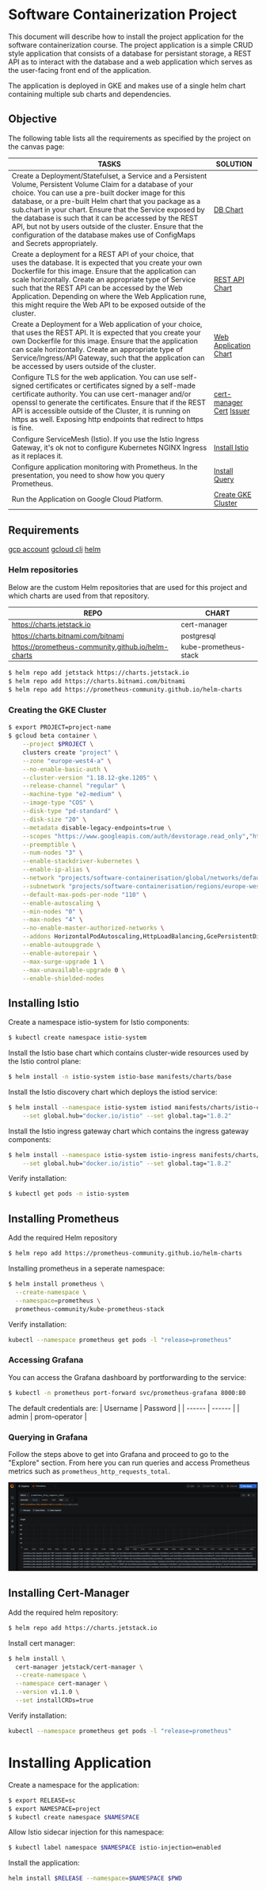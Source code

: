 # Software Containerization Project
This document will describe how to install the project application for the software containerization course. The project application is a simple CRUD style application that consists of a database for persistant storage, a REST API as to interact with the database and a web application which serves as the user-facing front end of the application.

The application is deployed in GKE and makes use of a single helm chart containing multiple sub charts and dependencies.


## Objective

The following table lists all the requirements as specified by the project on the canvas page:

| TASKS | SOLUTION |
| ------ | ------ |
| Create a Deployment/Statefulset, a Service and a Persistent Volume, Persistent Volume Claim for a database of your choice. You can use a pre-built docker image for this database, or a pre-built Helm chart that you package as a sub.chart in your chart. Ensure that the Service exposed by the database is such that it can be accessed by the REST API, but not by users outside of the cluster. Ensure that the configuration of the database makes use of ConfigMaps and Secrets appropriately. | [DB Chart](./charts/postgresql-10.2.6.tgz) |
| Create a deployment for a REST API of your choice, that uses the database. It is expected that you create your own Dockerfile for this image. Ensure that the application can scale horizontally. Create an appropriate type of Service such that the REST API can be accessed by the Web Application. Depending on where the Web Application rune, this might require the Web API to be exposed outside of the cluster. | [REST API Chart](./charts/api) |
| Create a Deployment for a Web application of your choice, that uses the REST API. It is expected that you create your own Dockerfile for this image. Ensure that the application can scale horizontally. Create an appropriate type of Service/Ingress/API Gateway, such that the application can be accessed by users outside of the cluster.| [Web Application Chart](./charts/frontend) |
| Configure TLS for the web application. You can use self-signed certificates or certificates signed by a self-made certificate authority. You can use cert-manager and/or openssl to generate the certificates. Ensure that if the REST API is accessible outside of the Cluster, it is running on https as well. Exposing http endpoints that redirect to https is fine.| [cert-manager](installing-cert-manager) [Cert](./templates/certificate.yaml) [Issuer](./templates/issuer.yaml) |
| Configure ServiceMesh (Istio). If you use the Istio Ingress Gateway, it's ok not to configure Kubernetes NGINX Ingress as it replaces it.| [Install Istio](installing-istio) |
| Configure application monitoring with Prometheus. In the presentation, you need to show how you query Prometheus. | [Install](#installing-prometheus) [Query](#querying-in-grafana) |
| Run the Application on Google Cloud Platform. | [Create GKE Cluster](#creating-the-gke-cluster) |


## Requirements
[gcp account](https://console.cloud.google.com/?hl=nl)
[gcloud cli](https://cloud.google.com/sdk/gcloud)
[helm](https://helm.sh/)

### Helm repositories

Below are the custom Helm repositories that are used for this project and which charts are used from that repository.

| REPO | CHART |
| ------ | ------ |
| https://charts.jetstack.io | cert-manager |
| https://charts.bitnami.com/bitnami | postgresql |
| https://prometheus-community.github.io/helm-charts | kube-prometheus-stack |

```sh
$ helm repo add jetstack https://charts.jetstack.io
$ helm repo add https://charts.bitnami.com/bitnami
$ helm repo add https://prometheus-community.github.io/helm-charts
```


### Creating the GKE Cluster

```sh
$ export PROJECT=project-name
$ gcloud beta container \
    --project $PROJECT \
    clusters create "project" \
    --zone "europe-west4-a" \
    --no-enable-basic-auth \
    --cluster-version "1.18.12-gke.1205" \
    --release-channel "regular" \
    --machine-type "e2-medium" \
    --image-type "COS" \
    --disk-type "pd-standard" \
    --disk-size "20" \
    --metadata disable-legacy-endpoints=true \
    --scopes "https://www.googleapis.com/auth/devstorage.read_only","https://www.googleapis.com/auth/logging.write","https://www.googleapis.com/auth/monitoring","https://www.googleapis.com/auth/servicecontrol","https://www.googleapis.com/auth/service.management.readonly","https://www.googleapis.com/auth/trace.append" \
    --preemptible \
    --num-nodes "3" \
    --enable-stackdriver-kubernetes \
    --enable-ip-alias \
    --network "projects/software-containerisation/global/networks/default" \
    --subnetwork "projects/software-containerisation/regions/europe-west4/subnetworks/default" \
    --default-max-pods-per-node "110" \
    --enable-autoscaling \
    --min-nodes "0" \
    --max-nodes "4" \
    --no-enable-master-authorized-networks \
    --addons HorizontalPodAutoscaling,HttpLoadBalancing,GcePersistentDiskCsiDriver \
    --enable-autoupgrade \
    --enable-autorepair \
    --max-surge-upgrade 1 \
    --max-unavailable-upgrade 0 \
    --enable-shielded-nodes
```

## Installing Istio
Create a namespace istio-system for Istio components:
```sh
$ kubectl create namespace istio-system
```

Install the Istio base chart which contains cluster-wide resources used by the Istio control plane:
```sh
$ helm install -n istio-system istio-base manifests/charts/base
```

Install the Istio discovery chart which deploys the istiod service:
```sh
$ helm install --namespace istio-system istiod manifests/charts/istio-control/istio-discovery \
    --set global.hub="docker.io/istio" --set global.tag="1.8.2"
```

Install the Istio ingress gateway chart which contains the ingress gateway components:
```sh
$ helm install --namespace istio-system istio-ingress manifests/charts/gateways/istio-ingress \
    --set global.hub="docker.io/istio" --set global.tag="1.8.2"
```

Verify installation:
```sh
$ kubectl get pods -n istio-system
```

## Installing Prometheus
Add the required Helm repository
```sh
$ helm repo add https://prometheus-community.github.io/helm-charts
```

Installing prometheus in a seperate namespace:
```sh
$ helm install prometheus \
  --create-namespace \
  --namespace=prometheus \
  prometheus-community/kube-prometheus-stack
```

Verify installation:
```sh
kubectl --namespace prometheus get pods -l "release=prometheus"
```

### Accessing Grafana
You can access the Grafana dashboard by portforwarding to the service:
```sh
$ kubectl -n prometheus port-forward svc/prometheus-grafana 8000:80
```
The default credentials are:
| Username | Password |
| ------ | ------ |
| admin | prom-operator |

### Querying in Grafana
Follow the steps above to get into Grafana and proceed to go to the "Explore" section. From here you can run queries and access Prometheus metrics such as ```prometheus_http_requests_total```.

![Query Example](./images/query.png?raw=true)

## Installing Cert-Manager
Add the required helm repository:
```sh
$ helm repo add https://charts.jetstack.io
```

Install cert manager:
```sh
$ helm install \
  cert-manager jetstack/cert-manager \
  --create-namespace \
  --namespace cert-manager \
  --version v1.1.0 \
  --set installCRDs=true
```

Verify installation:
```sh
kubectl --namespace prometheus get pods -l "release=prometheus"
```

# Installing Application

Create a namespace for the application:
```sh
$ export RELEASE=sc
$ export NAMESPACE=project
$ kubectl create namespace $NAMESPACE
```

Allow Istio sidecar injection for this namespace:
```sh
$ kubectl label namespace $NAMESPACE istio-injection=enabled
```

Install the application:
```sh
helm install $RELEASE --namespace=$NAMESPACE $PWD
```
